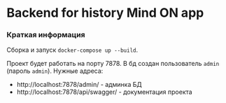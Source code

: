 # Backend for history Mind ON app

### Краткая информация

Сборка и запуск `docker-compose up --build`.

Проект будет работать на порту 7878. В бд создан пользователь `admin` (пароль `admin`).
Нужные адреса:
 - http://localhost:7878/admin/ - админка БД
 - http://localhost:7878/api/swagger/ - документация проекта

